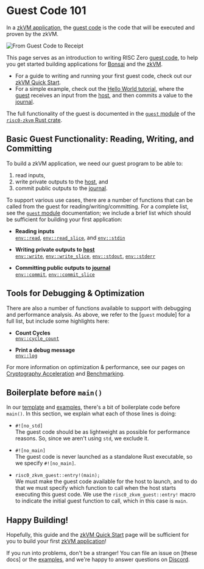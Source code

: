 # Guest Code 101

In a [zkVM application][zkVM], the [guest code] is the code that will be
executed and proven by the zkVM.

![From Guest Code to Receipt][from-rust-to-receipt]

This page serves as an introduction to writing RISC Zero [guest code], to help
you get started building applications for [Bonsai] and the [zkVM].

- For a guide to writing and running your first guest code, check out our [zkVM
  Quick Start][quickstart].
- For a simple example, check out the [Hello World tutorial][hello-world], where
  the [guest] receives an input from the [host], and then commits a value to
  the [journal].

The full functionality of the guest is documented in the [`guest`
module][risc0-zkvm-guest] of the [`risc0-zkvm` Rust crate][risc0-zkvm].

## Basic Guest Functionality: Reading, Writing, and Committing

To build a zkVM application, we need our guest program to be able to:

1. read inputs,
2. write private outputs to the [host], and
3. commit public outputs to the [journal].

To support various use cases, there are a number of functions that can be called
from the guest for reading/writing/committing. For a complete list, see the
[`guest` module][risc0-zkvm-guest] documentation; we include a brief list which
should be sufficient for building your first application:

- **Reading inputs** <br/>
  [`env::read`], [`env::read_slice`], and [`env::stdin`]

- **Writing private outputs to [host]**<br/>
  [`env::write`], [`env::write_slice`], [`env::stdout`], [`env::stderr`]

- **Committing public outputs to [journal]**<br/>
  [`env::commit`], [`env::commit_slice`]

## Tools for Debugging & Optimization

There are also a number of functions available to support with debugging and
performance analysis. As above, we refer to the \[`guest` module] for a full
list, but include some highlights here:

- **Count Cycles** <br/>
  [`env::cycle_count`]

- **Print a debug message**<br/>
  [`env::log`]

For more information on optimization & performance, see our pages on
[Cryptography Acceleration][acceleration] and [Benchmarking][benchmarks].

## Boilerplate before `main()`

In our [template] and [examples], there's a bit of boilerplate code before
`main()`. In this section, we explain what each of those lines is doing:

- `#![no_std]` <br/>
  The guest code should be as lightweight as possible for performance reasons.
  So, since we aren't using `std`, we exclude it.

- `#![no_main]` <br/>
  The guest code is never launched as a standalone Rust executable, so we
  specify `#![no_main]`.

- `risc0_zkvm_guest::entry!(main);` <br/>
  We must make the guest code available for the host to launch, and to do that
  we must specify which function to call when the host starts executing this
  guest code. We use the `risc0_zkvm_guest::entry!` macro to indicate the
  initial guest function to call, which in this case is `main`.

## Happy Building!

Hopefully, this guide and the [zkVM Quick Start][quickstart] page will be
sufficient for you to build your first [zkVM application][zkVM]!

If you run into problems, don't be a stranger! You can file an issue on \[these
docs] or the [examples], and we're happy to answer questions on [Discord].

[acceleration]: ./acceleration.md
[benchmarks]: ./benchmarks.md
[Bonsai]: ../generating-proofs/remote-proving.md
[Discord]: https://discord.gg/risczero
[`env::read`]: https://docs.rs/risc0-zkvm/1.0/risc0_zkvm/guest/env/fn.read.html
[`env::read_slice`]: https://docs.rs/risc0-zkvm/1.0/risc0_zkvm/guest/env/fn.read_slice.html
[`env::stdin`]: https://docs.rs/risc0-zkvm/1.0/risc0_zkvm/guest/env/fn.stdin.html
[`env::cycle_count`]: https://docs.rs/risc0-zkvm/1.0/risc0_zkvm/guest/env/fn.cycle_count.html
[`env::log`]: https://docs.rs/risc0-zkvm/1.0/risc0_zkvm/guest/env/fn.log.html
[`env::write`]: https://docs.rs/risc0-zkvm/1.0/risc0_zkvm/guest/env/fn.write.html
[`env::write_slice`]: https://docs.rs/risc0-zkvm/1.0/risc0_zkvm/guest/env/fn.write_slice.html
[`env::stdout`]: https://docs.rs/risc0-zkvm/1.0/risc0_zkvm/guest/env/fn.stdout.html
[`env::stderr`]: https://docs.rs/risc0-zkvm/1.0/risc0_zkvm/guest/env/fn.stderr.html
[`env::commit`]: https://docs.rs/risc0-zkvm/1.0/risc0_zkvm/guest/env/fn.commit.html
[`env::commit_slice`]: https://docs.rs/risc0-zkvm/1.0/risc0_zkvm/guest/env/fn.commit_slice.html
[examples]: ./examples.md
[from-rust-to-receipt]: /diagrams/from-rust-to-receipt.png
[guest]: /terminology#guest
[guest code]: /terminology#guest
[hello-world]: ./tutorials/hello-world.md
[host]: /terminology#host
[journal]: /terminology#journal
[quickstart]: ./quickstart.md
[risc0-zkvm]: https://docs.rs/risc0-zkvm
[risc0-zkvm-guest]: https://docs.rs/risc0-zkvm/1.0/risc0_zkvm/guest
[template]: https://github.com/risc0/risc0/tree/release-1.0/risc0/cargo-risczero/templates/rust-starter
[zkVM]: ./zkvm_overview.md
